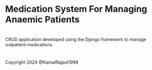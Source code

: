 # Medication System For Managing Anaemic Patients
#
CRUD application developed using the Django framework to manage outpatient medications.

#

Copyright 2024 @KamalRajput1998
